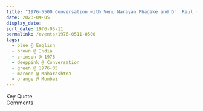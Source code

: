 ```yaml
---
title: "1976-0500 Conversation with Venu Narayan Phaḍake and Dr. Raul (Marathi), on Bhoudunand and Deshmukh, Part 1, Mumbai, Maharashtra, India"
date: 2023-09-05
display_date: 
sort_date: 1976-05-11
permalink: /events/1976-0511-0500
tags:
  - blue @ English
  - brown @ India
  - crimson @ 1976
  - deeppink @ Conversation
  - green @ 1976-05
  - maroon @ Maharashtra
  - orange @ Mumbai
---
```


<wave-list>
  <list-title color="green" width="75">Key Quote</list-title>
  <list-item color="BlanchedAlmond"  width="200"></list-item>
  <list-item color="Lavender"></list-item>
  <list-item color="BlanchedAlmond"></list-item>
</wave-list>

<br>

<wave-list>
  <list-title color="green" width="75">Comments</list-title>
  <list-item color="BlanchedAlmond"  width="200"></list-item>
  <list-item color="Lavender"></list-item>
  <list-item color="BlanchedAlmond"></list-item>
</wave-list>